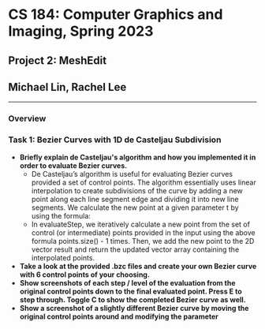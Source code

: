 # CS 184: Computer Graphics and Imaging, Spring 2023

## Project 2: MeshEdit
## Michael Lin, Rachel Lee
 *** 
### Overview
### Task 1: Bezier Curves with 1D de Casteljau Subdivision
- **Briefly explain de Casteljau's algorithm and how you implemented it in order to evaluate Bezier curves.**
    - De Casteljau’s algorithm is useful for evaluating Bezier curves provided a set of control points. The algorithm essentially uses linear interpolation to create subdivisions of the curve by adding a new point along each line segment edge and dividing it into new line segments. We calculate the new point at a given parameter t by using the formula: 
    - In evaluateStep, we iteratively calculate a new point from the set of control (or intermediate) points provided in the input using the above formula  points.size() - 1 times. Then, we add the new point to the 2D vector result and return the updated vector array containing the interpolated points.
- **Take a look at the provided .bzc files and create your own Bezier curve with 6 control points of your choosing.**
- **Show screenshots of each step / level of the evaluation from the original control points down to the final evaluated point. Press E to step through. Toggle C to show the completed Bezier curve as well.**
- **Show a screenshot of a slightly different Bezier curve by moving the original control points around and modifying the parameter**


